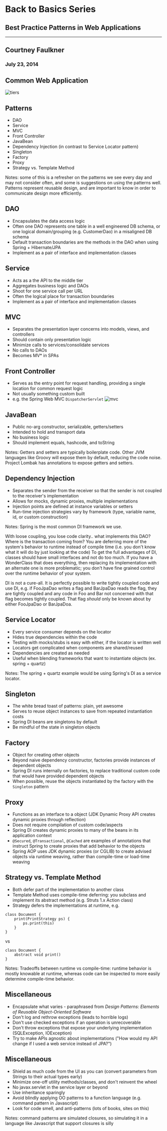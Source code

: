 # Back to Basics Series
## Best Practice Patterns in Web Applications
---
## Courtney Faulkner
### July 23, 2014



## Common Web Application
![tiers](img/tiers.png "Web App Tiers")



## Patterns
- DAO
- Service
- MVC
- Front Controller
- JavaBean
- Dependency Injection (in contrast to Service Locator pattern)
- Singleton
- Factory
- Proxy
- Strategy vs. Template Method

Notes: some of this is a refresher on the patterns we see every day and may not consider often, and some is
suggestions on using the patterns well. Patterns represent reusable design, and are important to know in order
to communicate design more efficiently.



## DAO
- Encapsulates the data access logic
- Often one DAO represents one table in a well engineered DB schema, or one logical domain/grouping (e.g. CustomerDao) in a misaligned DB schema
- Default transaction boundaries are the methods in the DAO when using Spring + Hibernate/JPA
- Implement as a pair of interface and implementation classes



## Service
- Acts as a the API to the middle tier
- Aggregates business logic and DAOs
- Shoot for one service call per URL
- Often the logical place for transaction boundaries
- Implement as a pair of interface and implementation classes



## MVC
- Separates the presentation layer concerns into models, views, and controllers
- Should contain only presentation logic
- Minimize calls to services/consolidate services
- No calls to DAOs
- Becomes MV* in SPAs


## Front Controller
- Serves as the entry point for request handling, providing a single location for common request logic
- Not usually something custom built
- e.g. the Spring Web MVC `DispatcherServlet`
![mvc](img/mvc.png "Spring Web MVC")



## JavaBean
- Public no-arg constructor, serializable, getters/setters
- Intended to hold and transport data
- No business logic
- Should implement equals, hashcode, and toString

Notes:
Getters and setters are typically boilerplate code. Other JVM languages like Groovy will expose them by default,
reducing the code noise. Project Lombak has annotations to expose getters and setters.



## Dependency Injection
- Separates the sender from the receiver so that the sender is not coupled to the receiver's implementation
- Allows for mocks, dynamic proxies, multiple implementations
- Injection points are defined at instance variables or setters
- Run-time injection strategies vary by framework (type, variable name, id, or custom construction)

Notes:
Spring is the most common DI framework we use.

With loose coupling, you lose code clarity.. what implements this DAO?  Where is the transaction coming from?
You are deferring more of the system's behavior to runtime instead of compile time (i.e. you don't know what it will do by just looking at the code)
To get the full advantages of DI, classes should have small interfaces and not do too much. If you have a WonderClass that does everything, then replacing its implementation with an alternate one is more problematic; you don't have fine grained control over the runtime behavior of your system.

DI is not a cure-all. It is perfectly possible to write tightly coupled code and use DI, e.g. if FooJpaDao writes a flag and BarJpaDao reads the flag, they are tightly coupled and any code in Foo and Bar not concerned with that flag becomes tightly coupled. That flag _should_ only be known about by either FooJpaDao or BarJpaDoa.


## Service Locator
- Every service consumer depends on the locator
- Hides true dependencies within the code
- Testing with mocks/stubs is easy with either, if the locator is written well
- Locators get complicated when components are shared/reused
- Dependencies are created as needed
- Useful when blending frameworks that want to instantiate objects (ex. spring + quartz)

Notes:
The spring + quartz example would be using Spring's DI as a service locator.



## Singleton
- The white bread toast of patterns: plain, yet awesome
- Serves to reuse object instances to save from repeated instantiation costs
- Spring DI beans are singletons by default
- Be mindful of the state in singleton objects



## Factory
- Object for creating other objects
- Beyond naive dependency constructor, factories provide instances of dependent objects
- Spring DI runs internally on factories, to replace traditional custom code that would have provided dependent objects
- When possible, reuse the objects instantiated by the factory with the `Singleton` pattern



## Proxy
- Functions as an interface to a object (JDK Dynamic Proxy API creates dynamic proxies through reflection)
- Does not require compilation of custom code/aspects
- Spring DI creates dynamic proxies to many of the beans in its application context
- `@Secured`, `@Transactional`, `@Cached` are examples of annotations that instruct Spring to create proxies that add behavior to the objects
- Spring AOP uses JDK dynamic proxies (or CGLIB) to create advised objects via runtime weaving, rather than compile-time or load-time weaving



## Strategy vs. Template Method
- Both defer part of the implementation to another class
- Template Method uses compile-time deferring: you subclass and implement its abstract method (e.g. Struts 1.x Action class)
- Strategy defers the implementations at runtime, e.g.
```
class Document {
	print(PrintStrategy ps) {
		ps.print(this)
	}
}
```
vs
```
class Document {
	abstract void print()
}
```

Notes:
Tradeoffs between runtime vs compile-time: runtime behavior is mostly knowable at runtime, whereas code can be inspected to more easily determine compile-time behavior.



## Miscellaneous
- Encapsulate what varies - paraphrased from _Design Patterns: Elements of Reusable Object-Oriented Software_
- Don't log and rethrow exceptions (leads to horrible logs)
- Don't use checked exceptions if an operation is unrecoverable
- Don't throw exceptions that expose your underlying implementation (SQLException, IOException)
- Try to make APIs agnostic about implementations ("How would my API change if I used a web service instead of JPA?")


## Miscellaneous
- Shield as much code from the UI as you can (convert parameters from Strings to their actual types early)
- Minimize one-off utility methods/classes, and don't reinvent the wheel
- No javax.servlet in the service layer or beyond
- Use inheritance sparingly
- Avoid blindly applying OO patterns to a function language (e.g. command pattern in Javascript)
- Look for code smell, and anti-patterns (lots of books, sites on this)

Notes: command patterns are simulated closures, so simulating it in a language like Javascript that support closures is silly
